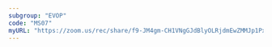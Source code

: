 ```yaml
---
subgroup: "EVOP"
code: "MS07"
myURL: "https://zoom.us/rec/share/f9-JM4gm-CH1VNgGJdBlyOLRjdmEwZMMJp1PxKeJ_HrOcHXGfKArWe9wobwwgkQL.5OjiNbENBTFQSQ_E?startTime=1623773612000"
---
```

